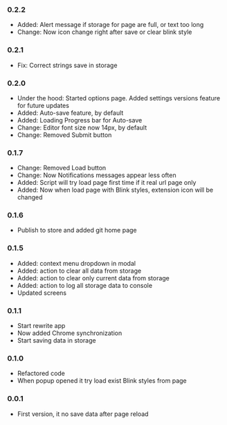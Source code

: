 ### 0.2.2
  * Added: Alert message if storage for page are full, or text too long
  * Change: Now icon change right after save or clear blink style
### 0.2.1
  * Fix: Correct strings save in storage
### 0.2.0
  * Under the hood: Started options page. Added settings versions feature for future updates
  * Added: Auto-save feature, by default
  * Added: Loading Progress bar for Auto-save
  * Change: Editor font size now 14px, by default
  * Change: Removed Submit button
### 0.1.7
  * Change: Removed Load button
  * Change: Now Notifications messages appear less often
  * Added: Script will try load page first time if it real url page only
  * Added: Now when load page with Blink styles, extension icon will be changed
### 0.1.6
  * Publish to store and added git home page
### 0.1.5
  * Added: context menu dropdown in modal
  * Added: action to clear all data from storage
  * Added: action to clear only current data from storage
  * Added: action to log all storage data to console
  * Updated screens
### 0.1.1
  * Start rewrite app
  * Now added Chrome synchronization
  * Start saving data in storage
### 0.1.0
  * Refactored code
  * When popup opened it try load exist Blink styles from page
### 0.0.1
  * First version, it no save data after page reload